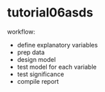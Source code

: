 # tutorial06asds

workflow:
- define explanatory variables
- prep data
- design model
- test model for each variable
- test significance
- compile report 
